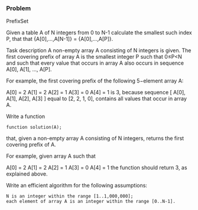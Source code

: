 ### Problem

PrefixSet

Given a table A of N integers from 0 to N-1 calculate the smallest such index P, that that {A[0],...,A[N-1]} = {A[0],...,A[P]}.

Task description
A non-empty array A consisting of N integers is given.
 The first covering prefix of array A is the smallest integer P 
 such that 0≤P<N and such that every value that occurs in array A also occurs in sequence A[0], A[1], ..., A[P].

For example, the first covering prefix of the following 5−element array A:

  A[0] = 2
  A[1] = 2
  A[2] = 1
  A[3] = 0
  A[4] = 1
is 3, because sequence [ A[0], A[1], A[2], A[3] ] equal to [2, 2, 1, 0], contains all values that occur in array A.

Write a function

	function solution(A);

that, given a non-empty array A consisting of N integers, returns the first covering prefix of A.

For example, given array A such that

  A[0] = 2
  A[1] = 2
  A[2] = 1
  A[3] = 0
  A[4] = 1
the function should return 3, as explained above.

Write an efficient algorithm for the following assumptions:

	N is an integer within the range [1..1,000,000];
	each element of array A is an integer within the range [0..N-1].
